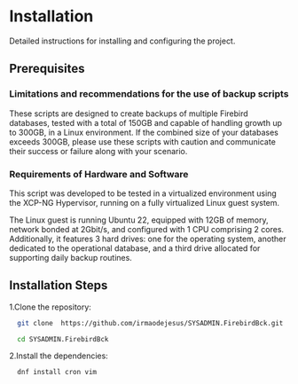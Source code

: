 # Installation

Detailed instructions for installing and configuring the project.

## Prerequisites

### Limitations and recommendations for the use of backup scripts

These scripts are designed to create backups of multiple Firebird databases, tested with a total of 150GB and capable of handling growth up to 300GB, in a Linux environment. If the combined size of your databases exceeds 300GB, please use these scripts with caution and communicate their success or failure along with your scenario.

### Requirements of Hardware and Software

This script was developed to be tested in a virtualized environment using the XCP-NG Hypervisor, running on a fully virtualized Linux guest system.

The Linux guest is running Ubuntu 22, equipped with 12GB of memory, network bonded at 2Gbit/s, and configured with 1 CPU comprising 2 cores. Additionally, it features 3 hard drives: one for the operating system, another dedicated to the operational database, and a third drive allocated for supporting daily backup routines.

## Installation Steps

1.Clone the repository:

```bash
  git clone  https://github.com/irmaodejesus/SYSADMIN.FirebirdBck.git
```

```bash
  cd SYSADMIN.FirebirdBck
```

2.Install the dependencies:

```bash
  dnf install cron vim
```

